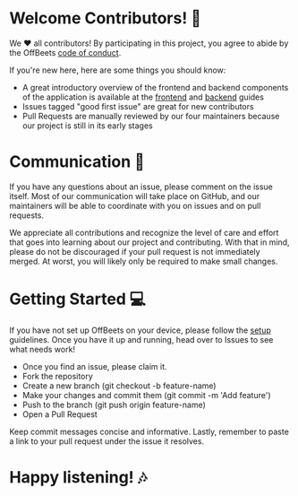 # Welcome Contributors! 👋
We ♥ all contributors! By participating in this project, you agree to abide by the OffBeets [code of conduct](https://github.com/MarleaM/OffBeets/blob/9d0b433f7105c1acc8a4cfa18a97d02ee1b6ca3d/resources/documentation/code-of-conduct.md).

If you're new here, here are some things you should know:
- A great introductory overview of the frontend and backend components of the application is available at the [frontend](https://github.com/MarleaM/OffBeets/blob/9d0b433f7105c1acc8a4cfa18a97d02ee1b6ca3d/resources/documentation/frontend_explanation.md) and [backend](https://github.com/MarleaM/OffBeets/blob/9d0b433f7105c1acc8a4cfa18a97d02ee1b6ca3d/resources/documentation/backend_explanation.md) guides
- Issues tagged "good first issue" are great for new contributors
- Pull Requests are manually reviewed by our four maintainers because our project is still in its early stages

# Communication 💬
If you have any questions about an issue, please comment on the issue itself. Most of our communication will take place on GitHub, and our maintainers will be able to coordinate with you on issues and on pull requests. 

We appreciate all contributions and recognize the level of care and effort that goes into learning about our project and contributing. With that in mind, please do not be discouraged if your pull request is not immediately merged. At worst, you will likely only be required to make small changes. 

# Getting Started 💻
If you have not set up OffBeets on your device, please follow the [setup](https://github.com/MarleaM/OffBeets/blob/9d0b433f7105c1acc8a4cfa18a97d02ee1b6ca3d/resources/documentation/setup.md) guidelines. Once you have it up and running, head over to Issues to see what needs work!
- Once you find an issue, please claim it. 
- Fork the repository
- Create a new branch (git checkout -b feature-name)
- Make your changes and commit them (git commit -m 'Add feature')
- Push to the branch (git push origin feature-name)
- Open a Pull Request

Keep commit messages concise and informative. Lastly, remember to paste a link to your pull request under the issue it resolves. 

# Happy listening! 🎶

